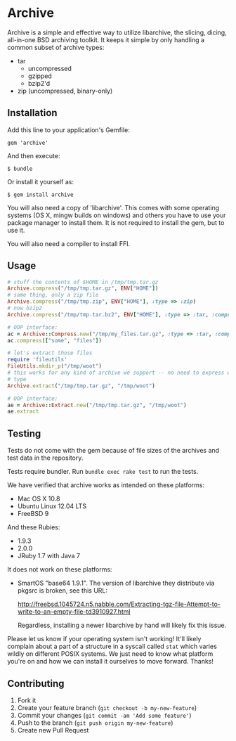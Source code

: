 # Archive

Archive is a simple and effective way to utilize libarchive, the slicing,
dicing, all-in-one BSD archiving toolkit. It keeps it simple by only handling a
common subset of archive types:

* tar
  * uncompressed
  * gzipped
  * bzip2'd
* zip (uncompressed, binary-only)

## Installation

Add this line to your application's Gemfile:

    gem 'archive'

And then execute:

    $ bundle

Or install it yourself as:

    $ gem install archive

You will also need a copy of 'libarchive'. This comes with some operating
systems (OS X, mingw builds on windows) and others you have to use your package
manager to install them. It is not required to install the gem, but to use it.

You will also need a compiler to install FFI.

## Usage

```ruby
# stuff the contents of $HOME in /tmp/tmp.tar.gz
Archive.compress("/tmp/tmp.tar.gz", ENV["HOME"])
# same thing, only a zip file
Archive.compress("/tmp/tmp.zip", ENV["HOME"], :type => :zip)
# now bzip2
Archive.compress("/tmp/tmp.tar.bz2", ENV["HOME"], :type => :tar, :compression => :bzip2)

# OOP interface:
ac = Archive::Compress.new("/tmp/my_files.tar.gz", :type => :tar, :compression => :gzip)
ac.compress(["some", "files"])

# let's extract those files
require 'fileutils'
FileUtils.mkdir_p("/tmp/woot")
# this works for any kind of archive we support -- no need to express which
# type
Archive.extract("/tmp/tmp.tar.gz", "/tmp/woot")

# OOP interface:
ae = Archive::Extract.new("/tmp/tmp.tar.gz", "/tmp/woot")
ae.extract
```

## Testing

Tests do not come with the gem because of file sizes of the archives and test
data in the repository.

Tests require bundler. Run `bundle exec rake test` to run the tests.

We have verified that archive works as intended on these platforms:

* Mac OS X 10.8
* Ubuntu Linux 12.04 LTS
* FreeBSD 9

And these Rubies:

* 1.9.3
* 2.0.0
* JRuby 1.7 with Java 7

It does not work on these platforms:

* SmartOS "base64 1.9.1". The version of libarchive they distribute via pkgsrc
	is broken, see this URL: 

  http://freebsd.1045724.n5.nabble.com/Extracting-tgz-file-Attempt-to-write-to-an-empty-file-td3910927.html

  Regardless, installing a newer libarchive by hand will likely fix this issue.

Please let us know if your operating system isn't working! It'll likely
complain about a part of a structure in a syscall called `stat` which varies
wildly on different POSIX systems. We just need to know what platform you're on
and how we can install it ourselves to move forward. Thanks!

## Contributing

1. Fork it
2. Create your feature branch (`git checkout -b my-new-feature`)
3. Commit your changes (`git commit -am 'Add some feature'`)
4. Push to the branch (`git push origin my-new-feature`)
5. Create new Pull Request
